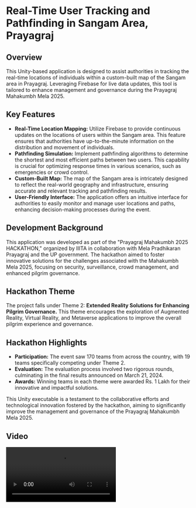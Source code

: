 
# Real-Time User Tracking and Pathfinding in Sangam Area, Prayagraj

## Overview
This Unity-based application is designed to assist authorities in tracking the real-time locations of individuals within a custom-built map of the Sangam area in Prayagraj. Leveraging Firebase for live data updates, this tool is tailored to enhance management and governance during the Prayagraj Mahakumbh Mela 2025.

## Key Features
- **Real-Time Location Mapping:** Utilize Firebase to provide continuous updates on the locations of users within the Sangam area. This feature ensures that authorities have up-to-the-minute information on the distribution and movement of individuals.
- **Pathfinding Simulation:** Implement pathfinding algorithms to determine the shortest and most efficient paths between two users. This capability is crucial for optimizing response times in various scenarios, such as emergencies or crowd control.
- **Custom-Built Map:** The map of the Sangam area is intricately designed to reflect the real-world geography and infrastructure, ensuring accurate and relevant tracking and pathfinding results.
- **User-Friendly Interface:** The application offers an intuitive interface for authorities to easily monitor and manage user locations and paths, enhancing decision-making processes during the event.

## Development Background
This application was developed as part of the "Prayagraj Mahakumbh 2025 HACKATHON," organized by IIITA in collaboration with Mela Pradhikaran Prayagraj and the UP government. The hackathon aimed to foster innovative solutions for the challenges associated with the Mahakumbh Mela 2025, focusing on security, surveillance, crowd management, and enhanced pilgrim governance.

## Hackathon Theme
The project falls under Theme 2: **Extended Reality Solutions for Enhancing Pilgrim Governance.** This theme encourages the exploration of Augmented Reality, Virtual Reality, and Metaverse applications to improve the overall pilgrim experience and governance.

## Hackathon Highlights
- **Participation:** The event saw 170 teams from across the country, with 19 teams specifically competing under Theme 2.
- **Evaluation:** The evaluation process involved two rigorous rounds, culminating in the final results announced on March 21, 2024.
- **Awards:** Winning teams in each theme were awarded Rs. 1 Lakh for their innovative and impactful solutions.

This Unity executable is a testament to the collaborative efforts and technological innovation fostered by the hackathon, aiming to significantly improve the management and governance of the Prayagraj Mahakumbh Mela 2025.

## Video

<video src="https://github.com/RaunakSeth/Sangam/blob/main/Recording%202024-05-19%20005845.mp4" width="300" />
